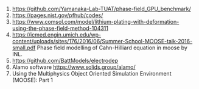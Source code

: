 1. https://github.com/Yamanaka-Lab-TUAT/phase-field_GPU_benchmark/
2.  https://pages.nist.gov/pfhub/codes/
3. https://www.comsol.com/model/lithium-plating-with-deformation-using-the-phase-field-method-104311
4. https://icmed.engin.umich.edu/wp-content/uploads/sites/176/2016/06/Summer-School-MOOSE-talk-2016-small.pdf Phase field modelling of Cahn-Hilliard equation in moose by INL.
5. https://github.com/BattModels/electrodep
6. Alamo software https://www.solids.group/alamo/ 
7. Using the Multiphysics Object Oriented Simulation Environment (MOOSE): Part 1 